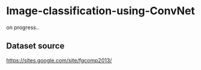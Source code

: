 # Image-classification-using-ConvNet
on progress..

## Dataset source
https://sites.google.com/site/fgcomp2013/
